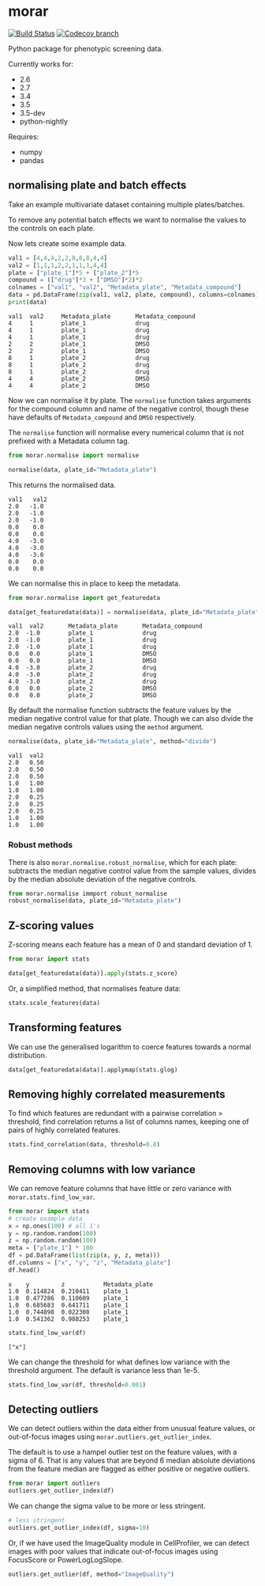 # morar

[![Build Status](https://travis-ci.org/Swarchal/morar.svg?branch=master)](https://travis-ci.org/Swarchal/morar)
[![Codecov branch](https://img.shields.io/codecov/c/github/Swarchal/morar/master.svg)](https://codecov.io/gh/Swarchal/morar)

Python package for phenotypic screening data.

Currently works for:
- 2.6
- 2.7
- 3.4
- 3.5
- 3.5-dev
- python-nightly

Requires:
- numpy
- pandas


## normalising plate and batch effects

Take an example multivariate dataset containing multiple plates/batches.

To remove any potential batch effects we want to normalise the values to the controls on each plate.

Now lets create some example data.
```python
val1 = [4,4,4,2,2,8,8,8,4,4]
val2 = [1,1,1,2,2,1,1,1,4,4]
plate = ["plate_1"]*5 + ["plate_2"]*5
compound = (["drug"]*3 + ["DMSO"]*2)*2
colnames = ["val1", "val2", "Metadata_plate", "Metadata_compound"]
data = pd.DataFrame(zip(val1, val2, plate, compound), columns=colnames)
print(data)
```
```
val1  val2     Metadata_plate       Metadata_compound
4     1        plate_1              drug
4     1        plate_1              drug
4     1        plate_1              drug
2     2        plate_1              DMSO
2     2        plate_1              DMSO
8     1        plate_2              drug
8     1        plate_2              drug
8     1        plate_2              drug
4     4        plate_2              DMSO
4     4        plate_2              DMSO

```

Now we can normalise it by plate. The `normalise` function takes arguments for the compound column and name of the negative control, though these have defaults of `Metadata_compound` and `DMSO` respectively.

The `normalise` function will normalise every numerical column that is not prefixed with a Metadata column tag.

```python
from morar.normalise import normalise

normalise(data, plate_id="Metadata_plate")
```

This returns the normalised data.

```
val1   val2
2.0   -1.0
2.0   -1.0
2.0   -1.0
0.0    0.0
0.0    0.0
4.0   -3.0
4.0   -3.0
4.0   -3.0
0.0    0.0
0.0    0.0

```

We can normalise this in place to keep the metadata.

```python
from morar.normalise import get_featuredata

data[get_featuredata(data)] = normalise(data, plate_id="Metadata_plate")
```

```
val1  val2       Metadata_plate       Metadata_compound
2.0  -1.0        plate_1              drug
2.0  -1.0        plate_1              drug
2.0  -1.0        plate_1              drug
0.0   0.0        plate_1              DMSO
0.0   0.0        plate_1              DMSO
4.0  -3.0        plate_2              drug
4.0  -3.0        plate_2              drug
4.0  -3.0        plate_2              drug
0.0   0.0        plate_2              DMSO
0.0   0.0        plate_2              DMSO

```

By default the normalise function subtracts the feature values by the median negative control value for that plate. Though we can also divide the median negative controls values using the `method` argument.

```python
normalise(data, plate_id="Metadata_plate", method="divide")
```
```
val1  val2
2.0   0.50
2.0   0.50
2.0   0.50
1.0   1.00
1.0   1.00
2.0   0.25
2.0   0.25
2.0   0.25
1.0   1.00
1.0   1.00
```

### Robust methods

There is also `morar.normalise.robust_normalise`, which for each plate: subtracts the median negative control value from the sample values, divides by the median absolute deviation of the negative controls.

```python
from morar.normalise immport robust_normalise
robust_normalise(data, plate_id="Metadata_plate")
```


## Z-scoring values

Z-scoring means each feature has a mean of 0 and standard deviation of 1.

```python
from morar import stats

data[get_featuredata(data)].apply(stats.z_score)
```

Or, a simplified method, that normalises feature data:


```python
stats.scale_features(data)
```

## Transforming features

We can use the generalised logarithm to coerce features towards a normal distribution.

```python
data[get_featuredata(data)].applymap(stats.glog)
```

## Removing highly correlated measurements

To find which features are redundant with a pairwise correlation > threshold, find correlation returns a list of columns names, keeping one of pairs of highly correlated features.
```python
stats.find_correlation(data, threshold=0.8)
```

## Removing columns with low variance

We can remove feature columns that have little or zero variance with `morar.stats.find_low_var`.

```python
from morar import stats
# create example data
x = np.ones(100) # all 1's
y = np.random.random(100)
z = np.random.random(100)
meta = ["plate_1"] * 100
df = pd.DataFrame(list(zip(x, y, z, meta)))
df.columns = ["x", "y", "z", "Metadata_plate"]
df.head()
```

```
x    y         z           Metadata_plate
1.0  0.114824  0.210411    plate_1
1.0  0.477286  0.110609    plate_1
1.0  0.685683  0.641711    plate_1
1.0  0.744898  0.022308    plate_1
1.0  0.541362  0.988253    plate_1
```

```python
stats.find_low_var(df)
```
```
["x"]
```

We can change the threshold for what defines low variance with the threshold argument. The default is variance less than 1e-5.

```python
stats.find_low_var(df, threshold=0.001)
```

## Detecting outliers

We can detect outliers within the data either from unusual feature values, or out-of-focus images using `morar.outliers.get_outlier_index`.


The default is to use a hampel outlier test on the feature values, with a sigma of 6. That is any values that are beyond 6 median absolute deviations from the feature median are flagged as either positive or negative outliers.
```python
from morar import outliers
outliers.get_outlier_index(df)
```

We can change the sigma value to be more or less stringent.
```python
# less stringent
outliers.get_outlier_index(df, sigma=10)
```

Or, if we have used the ImageQuality module in CellProfiler, we can detect images with poor values that indicate out-of-focus images using FocusScore or PowerLogLogSlope.

```python
outliers.get_outlier(df, method="ImageQuality")
```